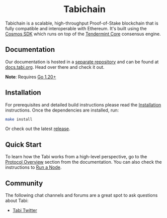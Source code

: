 <!--
parent:
  order: false
-->

<div align="center">
  <h1> Tabichain </h1>
</div>

Tabichain is a scalable, high-throughput Proof-of-Stake blockchain
that is fully compatible and interoperable with Ethereum.
It's built using the [Cosmos SDK](https://github.com/cosmos/cosmos-sdk/)
which runs on top of the [Tendermint Core](https://github.com/tendermint/tendermint) consensus engine.

## Documentation

Our documentation is hosted in a [separate repository](https://github.com/tabi/docs) and can be found at [docs.tabi.org](https://docs.tabi.org).
Head over there and check it out.

**Note**: Requires [Go 1.20+](https://golang.org/dl/)

## Installation

For prerequisites and detailed build instructions
please read the [Installation](https://docs.tabi.org/protocol/tabi-cli) instructions.
Once the dependencies are installed, run:

```bash
make install
```

Or check out the latest [release](https://github.com/tabilabs/tabi/releases).

## Quick Start

To learn how the Tabi works from a high-level perspective,
go to the [Protocol Overview](https://docs.tabi.org/protocol) section from the documentation.
You can also check the instructions to [Run a Node](https://docs.tabi.org/protocol/tabi-cli#run-an-tabi-node).

## Community

The following chat channels and forums are a great spot to ask questions about Tabi:

- [Tabi Twitter](https://twitter.com/TabiOrg)
